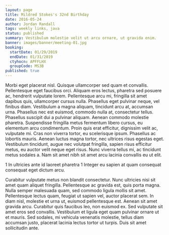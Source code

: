 ```yaml
---
layout: page
title: Mildred Stokes's 32nd Birthday
date: 2016-05-24
author: Jordan Randall
tags: weekly links, java
status: published
summary: Vestibulum molestie velit ut arcu ornare, ut gravida enim.
banner: images/banner/meeting-01.jpg
booking:
  startDate: 01/29/2019
  endDate: 01/31/2019
  ctyhocn: APFFLHX
  groupCode: MS3B
published: true
---
```

Morbi eget placerat nisl. Quisque ullamcorper sed quam et convallis. Pellentesque eget faucibus orci. Aliquam eros lectus, pharetra sed posuere ac, hendrerit vulputate lorem. Pellentesque arcu mi, fringilla sit amet dapibus quis, ullamcorper cursus nulla. Phasellus eget pulvinar neque, vel finibus diam. Vestibulum a magna aliquam, tincidunt arcu at, accumsan urna.
Phasellus nec est euismod, commodo nulla at, consectetur tellus. Phasellus suscipit dui a pulvinar aliquam. Aenean commodo molestie pharetra. Suspendisse fringilla metus fermentum libero cursus, eu elementum arcu condimentum. Proin quis erat efficitur, dignissim velit ac, vulputate mi. Cras non viverra tortor, eu scelerisque ipsum. Phasellus ac lobortis mauris. Aenean luctus magna tortor, nec ultrices risus egestas eget. Vestibulum tincidunt, augue nec volutpat fringilla, sapien risus efficitur metus, eu auctor velit neque eget risus. Nunc viverra tellus mi, ac tincidunt metus sodales a. Nam sit amet nibh sit amet arcu lacinia convallis eu ut elit.

1 In ultricies ante id laoreet pharetra
1 Integer eu sapien at quam consequat consequat eget dictum arcu.

Curabitur vulputate metus non blandit consectetur. Nunc ultricies nisi sit amet quam aliquet fringilla. Pellentesque ac gravida est, quis porta magna. Nulla semper malesuada quam, sed commodo ligula mollis sit amet. Pellentesque lectus quam, feugiat ut sapien vel, auctor placerat sem. In diam nisl, molestie et urna ut, euismod pellentesque est. Aenean sit amet gravida arcu. Curabitur quis faucibus leo, non euismod ex. Sed vulputate sit amet eros sed convallis. Vestibulum et ligula eget quam pulvinar ornare ut et mauris. Sed sodales, mi vehicula venenatis molestie, tellus diam accumsan justo, placerat lacinia lectus tortor ut turpis. Duis sit amet sollicitudin ante.
